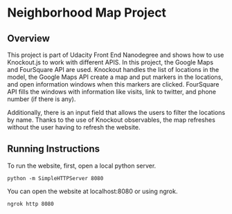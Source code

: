 Neighborhood Map Project
===============

Overview
--------
This project is part of Udacity Front End Nanodegree and shows how to use Knockout.js to work with different APIS. In this project, the Google Maps and FourSquare API are used. Knockout handles the list of locations in the model, the Google Maps API create a map and put markers in the locations, and open information windows when this markers are clicked. FourSquare API fills the windows with information like visits, link to twitter, and phone number (if there is any). 

Additionally, there is an input field that allows the users to filter the locations by name. Thanks to the use of Knockout observables, the map refreshes without the user having to refresh the website.

Running Instructions
--------
To run the website, first, open a local python server.

    python -m SimpleHTTPServer 8080

You can open the website at localhost:8080 or using ngrok. 

    ngrok http 8080

